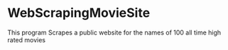 # WebScrapingMovieSite
This program Scrapes a public website for the names of 100 all time high rated movies
